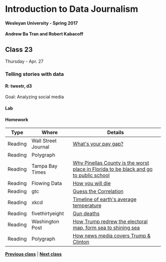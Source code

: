 # Introduction to Data Journalism
  
#### Wesleyan University - Spring 2017
  
**Andrew Ba Tran and Robert Kabacoff**
  
## Class 23
Thursday - Apr. 27
                             
### Telling stories with data
                             
#### R: tweetr, d3
                             
Goal: Analyzing social media
                             
#### Lab

#### Homework
                          
|Type|Where|Details|
|---|---|---|
|Reading|Wall Street Journal|[What's your pay gap?](http://graphics.wsj.com/gender-pay-gap/)|
|Reading|Polygraph|[](http://poly-graph.co/timeless/)|
|Reading|Tampa Bay Times|[Why Pinellas County is the worst place in Florida to be black and go to public school](http://www.tampabay.com/projects/2015/investigations/pinellas-failure-factories/chart-failing-black-students/)|
|Reading|Flowing Data|[How you will die](http://flowingdata.com/2016/01/19/how-you-will-die/)|
|Reading|gtc|[Guess the Correlation](http://guessthecorrelation.com/)|
|Reading|xkcd|[Timeline of earth's average temperature](http://xkcd.com/1732/)|
|Reading|fivethirtyeight|[Gun deaths](https://fivethirtyeight.com/features/gun-deaths/)|
|Reading|Washington Post|[How Trump redrew the electoral map, form sea to shining sea](https://www.washingtonpost.com/graphics/politics/2016-election/election-results-from-coast-to-coast/)|
|Reading|Polygraph|[How news media covers Trump & Clinton](http://polygraph.cool/elections/)|
                   
**[Previous class](class22.md)** | **[Next class](class24.md)**
